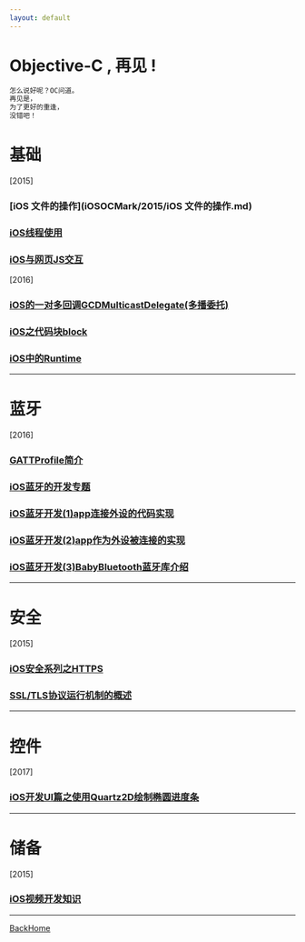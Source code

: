 ```yaml
---
layout: default
---
```


# Objective-C , 再见 !

```markdown
怎么说好呢？OC问道。
再见是，
为了更好的重逢，
没错吧！
```

# 基础

[2015]

### [iOS 文件的操作](iOSOCMark/2015/iOS 文件的操作.md)



### [iOS线程使用](iOSOCMark/2015/iOS线程使用.md)



### [iOS与网页JS交互](iOSOCMark/2015/iOS与网页JS交互.md)



[2016]

### [iOS的一对多回调GCDMulticastDelegate(多播委托)](iOSOCMark/iOS的GCDMulticastDelegate多播委托.md)



### [iOS之代码块block](iOSOCMark/iOS之代码块block攻关.md)



### [iOS中的Runtime](iOSOCMark/iOS中的Runtime.md)





------





# 蓝牙

[2016]

### [GATTProfile简介](iOSOCMark/GATTProfile简介.md)



### [iOS蓝牙的开发专题](iOSOCMark/iOS蓝牙的开发专题.md)



### [iOS蓝牙开发(1)app连接外设的代码实现](iOSOCMark/iOS蓝牙开发首篇.md)



### [iOS蓝牙开发(2)app作为外设被连接的实现](iOSOCMark/iOS蓝牙开发中篇.md)



### [iOS蓝牙开发(3)BabyBluetooth蓝牙库介绍](iOSOCMark/iOS蓝牙开发末篇.md)





------





# 安全

[2015]

### [iOS安全系列之HTTPS](iOSOCMark/2015/iOS安全系列之HTTPS.md)



### [SSL/TLS协议运行机制的概述](iOSOCMark/2015/SSL和TLS协议运行机制的概述.md)





------





# 控件

[2017]

### [iOS开发UI篇之使用Quartz2D绘制椭圆进度条](iOSOCMark/2017/iOS开发UI篇之使用Quartz2D绘制椭圆进度条.md)





------





# 储备

[2015]

### [iOS视频开发知识](iOSOCMark/iOS视频开发知识.md)





------





[BackHome](http://robinshare.github.io/)

